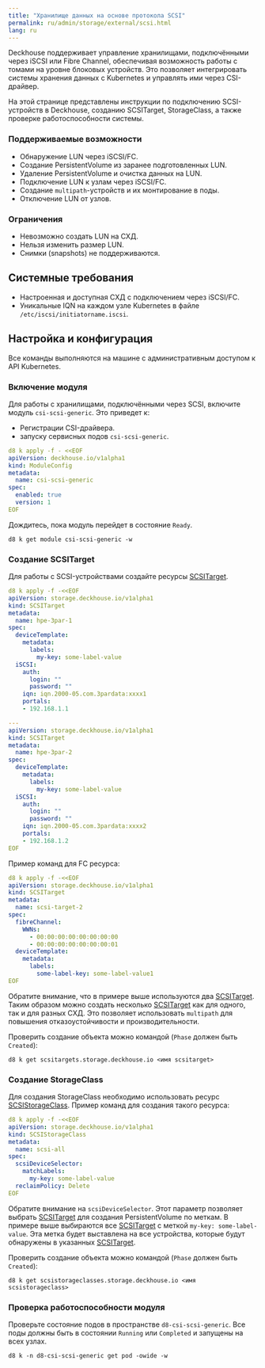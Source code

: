 ```yaml
---
title: "Хранилище данных на основе протокола SCSI"
permalink: ru/admin/storage/external/scsi.html
lang: ru
---
```


Deckhouse поддерживает управление хранилищами, подключёнными через iSCSI или Fibre Channel, обеспечивая возможность работы с томами на уровне блоковых устройств. Это позволяет интегрировать системы хранения данных с Kubernetes и управлять ими через CSI-драйвер.

На этой странице представлены инструкции по подключению SCSI-устройств в Deckhouse, созданию SCSITarget, StorageClass, а также проверке работоспособности системы.

### Поддерживаемые возможности

- Обнаружение LUN через iSCSI/FC.
- Создание PersistentVolume из заранее подготовленных LUN.
- Удаление PersistentVolume и очистка данных на LUN.
- Подключение LUN к узлам через iSCSI/FC.
- Создание `multipath`-устройств и их монтирование в поды.
- Отключение LUN от узлов.

### Ограничения

- Невозможно создать LUN на СХД.
- Нельзя изменить размер LUN.
- Снимки (snapshots) не поддерживаются.

## Системные требования

- Настроенная и доступная СХД с подключением через iSCSI/FC.
- Уникальные IQN на каждом узле Kubernetes в файле `/etc/iscsi/initiatorname.iscsi`.

## Настройка и конфигурация

Все команды выполняются на машине с административным доступом к API Kubernetes.

### Включение модуля

Для работы с хранилищами, подключёнными через SCSI, включите модуль `csi-scsi-generic`. Это приведет к:
- Регистрации CSI-драйвера.
- запуску сервисных подов `csi-scsi-generic`.

```yaml
d8 k apply -f - <<EOF
apiVersion: deckhouse.io/v1alpha1
kind: ModuleConfig
metadata:
  name: csi-scsi-generic
spec:
  enabled: true
  version: 1
EOF
```

Дождитесь, пока модуль перейдет в состояние `Ready`.

```shell
d8 k get module csi-scsi-generic -w
```

### Создание SCSITarget

Для работы с SCSI-устройствами создайте ресурсы [SCSITarget](../../../reference/cr/scsitarget/).

```yaml
d8 k apply -f -<<EOF
apiVersion: storage.deckhouse.io/v1alpha1
kind: SCSITarget
metadata:
  name: hpe-3par-1
spec:
  deviceTemplate:
    metadata:
      labels:
        my-key: some-label-value
  iSCSI:
    auth:
      login: ""
      password: ""
    iqn: iqn.2000-05.com.3pardata:xxxx1
    portals:
    - 192.168.1.1

---
apiVersion: storage.deckhouse.io/v1alpha1
kind: SCSITarget
metadata:
  name: hpe-3par-2
spec:
  deviceTemplate:
    metadata:
      labels:
        my-key: some-label-value
  iSCSI:
    auth:
      login: ""
      password: ""
    iqn: iqn.2000-05.com.3pardata:xxxx2
    portals:
    - 192.168.1.2
EOF

```

Пример команд для FC ресурса:

```yaml
d8 k apply -f -<<EOF
apiVersion: storage.deckhouse.io/v1alpha1
kind: SCSITarget
metadata:
  name: scsi-target-2
spec:
  fibreChannel:
    WWNs:
      - 00:00:00:00:00:00:00:00
      - 00:00:00:00:00:00:00:01
  deviceTemplate:
    metadata:
      labels:
        some-label-key: some-label-value1
EOF

```

Обратите внимание, что в примере выше используются два [SCSITarget](../../../reference/cr/scsitarget/). Таким образом можно создать несколько [SCSITarget](../../../reference/cr/scsitarget/) как для одного, так и для разных СХД. Это позволяет использовать `multipath` для повышения отказоустойчивости и производительности.

Проверить создание объекта можно командой (`Phase` должен быть `Created`):

```shell
d8 k get scsitargets.storage.deckhouse.io <имя scsitarget>
```

### Создание StorageClass

Для создания StorageClass необходимо использовать ресурс [SCSIStorageClass](../../../reference/cr/scsistorageclass/). Пример команд для создания такого ресурса:

```yaml
d8 k apply -f -<<EOF
apiVersion: storage.deckhouse.io/v1alpha1
kind: SCSIStorageClass
metadata:
  name: scsi-all
spec:
  scsiDeviceSelector:
    matchLabels:
      my-key: some-label-value
  reclaimPolicy: Delete
EOF
```

Обратите внимание на `scsiDeviceSelector`. Этот параметр позволяет выбрать [SCSITarget](../../../reference/cr/scsitarget/) для создания PersistentVolume по меткам. В примере выше выбираются все [SCSITarget](../../../reference/cr/scsitarget/) с меткой `my-key: some-label-value`. Эта метка будет выставлена на все устройства, которые будут обнаружены в указанных [SCSITarget](../../../reference/cr/scsitarget/).

Проверить создание объекта можно командой (`Phase` должен быть `Created`):

```shell
d8 k get scsistorageclasses.storage.deckhouse.io <имя scsistorageclass>
```

### Проверка работоспособности модуля

Проверьте состояние подов в пространстве `d8-csi-scsi-generic`. Все поды должны быть в состоянии `Running` или `Completed` и запущены на всех узлах.

```shell
d8 k -n d8-csi-scsi-generic get pod -owide -w
```
